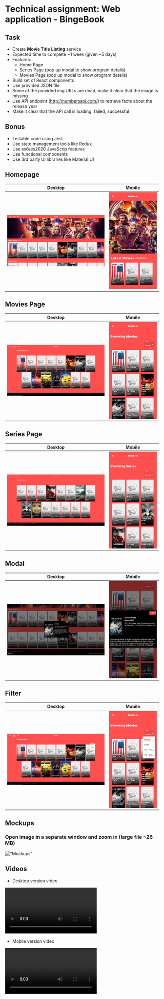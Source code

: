 # Technical assignment: Web application - BingeBook 

## Task
- Create <b>Movie Title Listing</b> service
- Expected time to complete ~1 week (given ~5 days)
- Features:
    - Home Page
    - Series Page (pop up modal to show program details)
    - Movies Page (pop up modal to show program details)
- Build set of React components
- Use provided JSON file
- Some of the provided img URLs are dead, make it clear that the image is missing 
- Use API endpoint (http://numbersapi.com/) to retrieve facts about the release year
- Make it clear that the API call is loading, failed, successful

## Bonus
- Testable code using Jest
- Use state management tools like Redux
- Use es6/es2020 JavaScrip features
- Use functional components
- Use 3rd party UI libraries like Material UI

## Homepage

Desktop            |  Mobile
:-------------------------:|:-------------------------:
!["Desktop - Homepage"](media/desktop-homepage.png "Desktop - Homepage") |  !["Desktop - Homepage"](media/mobile-homepage.png "Mobile - Homepage")


## Movies Page


Desktop            |  Mobile
:-------------------------:|:-------------------------:
!["Desktop - Movies Page"](media/desktop-movies-page.png "Desktop - Movies Page") |  !["Mobile - Movies Page"](media/mobile-movies-page.png "Mobile - Movies Page")


## Series Page

Desktop            |  Mobile
:-------------------------:|:-------------------------:
!["Desktop - Series Page"](media/desktop-series-page.png "Desktop - Series Page") |  !["Mobile - Series Page"](media/mobile-series-page.png "Mobile - Series Page")

## Modal

Desktop            |  Mobile
:-------------------------:|:-------------------------:
!["Desktop - Modal"](media/desktop-modal.png "Desktop - Modal") |  !["Mobile - Modal"](media/mobile-modal.png "Mobile - Modal")


## Filter

Desktop            |  Mobile
:-------------------------:|:-------------------------:
!["Desktop - Filter"](media/desktop-filter.png "Desktop - Filter") |  !["Mobile - Filter"](media/mobile-filter.png "Mobile - Filter")

## Mockups
### Open image in a separate window and zoom in (large file ~26 MB)

!["Mockups"](media/mockups.jpg "Mockups")

## Videos

- Desktop version video <br>
<video controls>
  <source src="media/desktop.mp4" type="video/mp4">
</video>

- Mobile version video <br>
<video controls>
  <source src="media/mobile.mp4" type="video/mp4">
</video>
